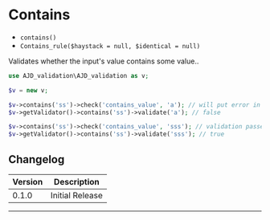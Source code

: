 # Contains

- `contains()`
- `Contains_rule($haystack = null, $identical = null)`

Validates whether the input's value contains some value..

```php
use AJD_validation\AJD_validation as v;

$v = new v;

$v->contains('ss')->check('contains_value', 'a'); // will put error in error bag
$v->getValidator()->contains('ss')->validate('a'); // false

$v->contains('ss')->check('contains_value', 'sss'); // validation passes
$v->getValidator()->contains('ss')->validate('sss'); // true

```

## Changelog

Version | Description
--------|-------------
  0.1.0 | Initial Release

***
